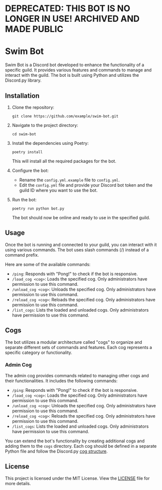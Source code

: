# DEPRECATED: THIS BOT IS NO LONGER IN USE! ARCHIVED AND MADE PUBLIC

# Swim Bot
 
 Swim Bot is a Discord bot developed to enhance the functionality of a specific guild. It provides various features and commands to manage and interact with the guild. The bot is built using Python and utilizes the Discord.py library.
 
 ## Installation
 
 1. Clone the repository:
 
    ```shell
    git clone https://github.com/example/swim-bot.git
    ```
 
 2. Navigate to the project directory:
 
    ```shell
    cd swim-bot
    ```
 
 3. Install the dependencies using Poetry:
 
    ```shell
    poetry install
    ```
 
    This will install all the required packages for the bot.
 
 4. Configure the bot:
 
    - Rename the `config.yml.example` file to `config.yml`.
    - Edit the `config.yml` file and provide your Discord bot token and the guild ID where you want to use the bot.
 
 5. Run the bot:
 
    ```shell
    poetry run python bot.py
    ```
 
    The bot should now be online and ready to use in the specified guild.
 
 ## Usage
 
 Once the bot is running and connected to your guild, you can interact with it using various commands. The bot uses slash commands (/) instead of a command prefix.
 
 Here are some of the available commands:
 
 - `/ping`: Responds with "Pong!" to check if the bot is responsive.
 - `/load_cog <cog>`: Loads the specified cog. Only administrators have permission to use this command.
 - `/unload_cog <cog>`: Unloads the specified cog. Only administrators have permission to use this command.
 - `/reload_cog <cog>`: Reloads the specified cog. Only administrators have permission to use this command.
 - `/list_cogs`: Lists the loaded and unloaded cogs. Only administrators have permission to use this command.
 
 ## Cogs
 
 The bot utilizes a modular architecture called "cogs" to organize and separate different sets of commands and features. Each cog represents a specific category or functionality.
 
 ### Admin Cog
 
 The admin cog provides commands related to managing other cogs and their functionalities. It includes the following commands:
 
 - `/ping`: Responds with "Pong!" to check if the bot is responsive.
 - `/load_cog <cog>`: Loads the specified cog. Only administrators have permission to use this command.
 - `/unload_cog <cog>`: Unloads the specified cog. Only administrators have permission to use this command.
 - `/reload_cog <cog>`: Reloads the specified cog. Only administrators have permission to use this command.
 - `/list_cogs`: Lists the loaded and unloaded cogs. Only administrators have permission to use this command.
 
 You can extend the bot's functionality by creating additional cogs and adding them to the `cogs` directory. Each cog should be defined in a separate Python file and follow the Discord.py [cog structure](https://discordpy.readthedocs.io/en/stable/ext/commands/cogs.html).
 
 ## License
 
 This project is licensed under the MIT License. View the [LICENSE](LICENSE) file for more details.

